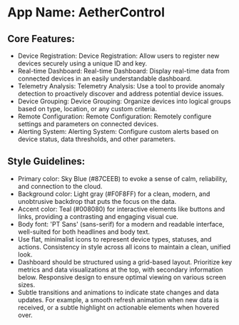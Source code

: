# **App Name**: AetherControl

## Core Features:

- Device Registration: Device Registration: Allow users to register new devices securely using a unique ID and key.
- Real-time Dashboard: Real-time Dashboard: Display real-time data from connected devices in an easily understandable dashboard.
- Telemetry Analysis: Telemetry Analysis: Use a tool to provide anomaly detection to proactively discover and address potential device issues.
- Device Grouping: Device Grouping: Organize devices into logical groups based on type, location, or any custom criteria.
- Remote Configuration: Remote Configuration: Remotely configure settings and parameters on connected devices.
- Alerting System: Alerting System: Configure custom alerts based on device status, data thresholds, and other parameters.

## Style Guidelines:

- Primary color: Sky Blue (#87CEEB) to evoke a sense of calm, reliability, and connection to the cloud.
- Background color: Light gray (#F0F8FF) for a clean, modern, and unobtrusive backdrop that puts the focus on the data.
- Accent color: Teal (#008080) for interactive elements like buttons and links, providing a contrasting and engaging visual cue.
- Body font: 'PT Sans' (sans-serif) for a modern and readable interface, well-suited for both headlines and body text.
- Use flat, minimalist icons to represent device types, statuses, and actions. Consistency in style across all icons to maintain a clean, unified look.
- Dashboard should be structured using a grid-based layout. Prioritize key metrics and data visualizations at the top, with secondary information below. Responsive design to ensure optimal viewing on various screen sizes.
- Subtle transitions and animations to indicate state changes and data updates. For example, a smooth refresh animation when new data is received, or a subtle highlight on actionable elements when hovered over.